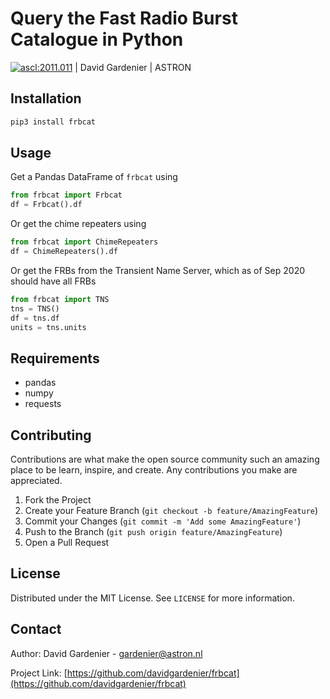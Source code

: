 # Query the Fast Radio Burst Catalogue in Python
<a href="https://ascl.net/2011.011"><img src="https://img.shields.io/badge/ascl-2011.011-blue.svg?colorB=262255" alt="ascl:2011.011" /></a> | David Gardenier | ASTRON

## Installation

```sh
pip3 install frbcat
```

## Usage
Get a Pandas DataFrame of `frbcat` using
```python
from frbcat import Frbcat
df = Frbcat().df
```
Or get the chime repeaters using
```python
from frbcat import ChimeRepeaters
df = ChimeRepeaters().df
```
Or get the FRBs from the Transient Name Server, which as of Sep 2020 should have all FRBs
```python
from frbcat import TNS
tns = TNS()
df = tns.df
units = tns.units
```

## Requirements

* pandas
* numpy
* requests

## Contributing

Contributions are what make the open source community such an amazing place to be learn, inspire, and create. Any contributions you make are appreciated.

1. Fork the Project
2. Create your Feature Branch (`git checkout -b feature/AmazingFeature`)
3. Commit your Changes (`git commit -m 'Add some AmazingFeature'`)
4. Push to the Branch (`git push origin feature/AmazingFeature`)
5. Open a Pull Request


## License

Distributed under the MIT License. See `LICENSE` for more information.


## Contact
Author: David Gardenier - gardenier@astron.nl

Project Link: [https://github.com/davidgardenier/frbcat](https://github.com/davidgardenier/frbcat)
